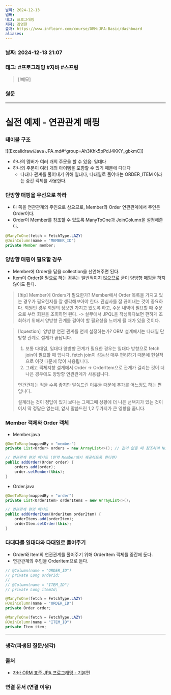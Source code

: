 ```yaml
---
날짜: 2024-12-13
넘버: 
태그: 프로그래밍
저자: 김영한
출처: https://www.inflearn.com/course/ORM-JPA-Basic/dashboard
aliases:
---
```

### 날짜:  2024-12-13 21:07

### 태그: #프로그래밍 #자바 #스프링

>[!메모]
>

### 원문
---
# 실전 예제 - 연관관계 매핑

### 테이블 구조
![[Excalidraw/Java JPA.md#^group=Ah3Khk5pPdJ4KKY_gbkmC]]
- 하나의 멤버가 여러 개의 주문을 할 수 있음: 일대다
- 하나의 주문이 여러 개의 아이템을 포함할 수 있기 때문에 다대다
	- 다대다 관계를 풀어내기 위해 일대다, 다대일로 풀어내는 ORDER_ITEM 이라는 중간 객체를 사용한다.

### 단방향 매핑을 우선으로 하라
- 다 쪽을 연관관계의 주인으로 삼으므로, Member와 Order 연관관계에서 주인은 Order이다.
- Order이 Member를 참조할 수 있도록 ManyToOne과 JoinColumn을 설정해준다.
```java
@ManyToOne(fetch = FetchType.LAZY)  
@JoinColumn(name = "MEMBER_ID")  
private Member member;
```
### 양방향 매핑이 필요할 경우
- Member에 Order을 담을 collection을 선언해주면 된다. 
- Item이 Order을 필요로 하는 경우는 일반적이지 않으므로 굳이 양방향 매핑을 하지 않아도 된다.

> [!tip] Member에 Orders가 필요한가?
> Member에서 Order 목록을 가지고 있는 경우가 필요한지를 잘 생각해보아야 한다.
> 관심사를 잘 끊어내는 것이 중요하다.
> 회원인 경우 회원의 정보만 가지고 있도록 하고, 주문 내역이 필요할 때 주문으로 부터 회원을 조회하면 된다.
> -> 실무에서 JPQL을 작성하다보면 편하게 조회하기 위해서 양방향 관계를 걸어야 할 필요성을 느끼게 될 때가 있을 것이다.

> [!question]  양방향 연관 관계를 언제 설정하는가?
> ORM 설계에서는 다대일 단방향 관계로 설계가 끝납니다.
> 1. 보통 다대일, 일대다 양방향 관계가 필요한 경우는 일대다 방향으로 fetch join이 필요할 때 입니다.
> fetch join이 성능상 매우 편리하기 때문에 현실적으로 이것 때문에 많이 사용됩니다.
> 2. 그래고 객체지향 설계에서 Order -> OrderItem으로 관계가 걸리는 것이 더 나은 경우에도 양방향 연관관계가 사용됩니다.
> 
> 연관관계는 적을 수록 좋지만 말씀드린 이유들 때문에 추가를 어느정도 하는 편입니다.
> 
> 설계라는 것이 정답이 있기 보다는 그때그때 상황에 더 나은 선택지가 있는 것이어서 딱 정답은 없는데, 앞서 말씀드린 1,2 두가지가 큰 영향을 줍니다.

### Member 객체와 Order 객체
- Member.java
```java
@OneToMany(mappedBy = "member")
private List<Order> orders = new ArrayList<>(); // 값이 없을 때 참조하여 NullPtrException 발생을 막기 위함

// 연관관계 편의 메서드 (만약 Member에서 제공하도록 한다면)
public addOrder(Order order) {
	orders.add(order);
	order.setMember(this);
}
```
- Order.java
```java
@OneToMany(mappedBy = "order")
private List<OrderItem> orderItems = new ArrayList<>();

// 연관관계 편의 메서드
public addOrderItem(OrderItem orderItem) {
	orderItems.add(orderItem);
	orderItem.setOrder(this);
}
```

### 다대다를 일대다와 다대일로 풀어주기
- Order와 Item의 연관관계를 풀어주기 위해 OrderItem 객체를 중간에 둔다.
- 연관관계의 주인을 OrderItem으로 둔다.
```java
// @Column(name = "ORDER_ID")
// private Long orderId;
//
// @Column(name = "ITEM_ID")
// private Long itemId;

@ManyToOne(fetch = FetchType.LAZY)
@JoinColumn(name = "ORDER_ID")
private Order order;

@ManyToOne(fetch = FetchType.LAZY)
@JoinColumn(name = "ITEM_ID")
private Item item;
```


---
### 생각(파생된 질문/생각)

### 출처
- [자바 ORM 표준 JPA 프로그래밍 - 기본편](https://www.inflearn.com/course/ORM-JPA-Basic/dashboard)

### 연결 문서 (연결 이유)
